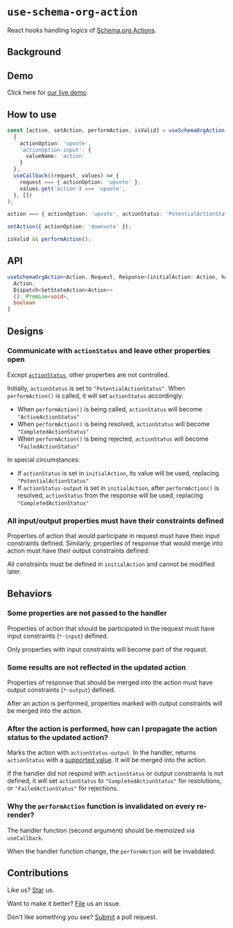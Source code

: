 # `use-schema-org-action`

React hooks handling logics of [Schema.org Actions](https://schema.org/docs/actions.html).

## Background

## Demo

Click here for [our live demo](https://compulim.github.io/use-schema-org-action/).

## How to use

```ts
const [action, setAction, performAction, isValid] = useSchemaOrgAction(
  {
    actionOption: 'upvote',
    'actionOption-input': {
      valueName: 'action'
    }
  },
  useCallback((request, values) => {
    request === { actionOption: 'upvote' };
    values.get('action') === 'upvote';
  }, [])
);

action === { actionOption: 'upvote', actionStatus: 'PotentialActionStatus' };

setAction({ actionOption: 'downvote' });

isValid && performAction();
```

## API

```ts
useSchemaOrgAction<Action, Request, Response>(initialAction: Action, handler: (request: Request, values: Map<string, unknown>): Promise<Response>): [
  Action,
  Dispatch<SetStateAction<Action>>
  (): Promise<void>,
  boolean
]
```

## Designs

### Communicate with `actionStatus` and leave other properties open

Except [`actionStatus`](https://schema.org/actionStatus), other properties are not controlled.

Initially, `actionStatus` is set to `"PotentialActionStatus"`. When `performAction()` is called, it will set `actionStatus` accordingly:

- When `performAction()` is being called, `actionStatus` will become `"ActiveActionStatus"`
- When `performAction()` is being resolved, `actionStatus` will become `"CompletedActionStatus"`
- When `performAction()` is being rejected, `actionStatus` will become `"FailedActionStatus"`

In special circumstances:

- If `actionStatus` is set in `initialAction`, its value will be used, replacing `"PotentialActionStatus"`
- If `actionStatus-output` is set in `initialAction`, after `performAction()` is resolved, `actionStatus` from the response will be used, replacing `"CompletedActionStatus"`

### All input/output properties must have their constraints defined

Properties of action that would participate in request must have their input constraints defined. Similarly, properties of response that would merge into action must have their output constraints defined.

All constraints must be defined in `initialAction` and cannot be modified later.

## Behaviors

### Some properties are not passed to the handler

Properties of action that should be participated in the request must have input constraints (`*-input`) defined.

Only properties with input constraints will become part of the request.

### Some results are not reflected in the updated action

Properties of response that should be merged into the action must have output constraints (`*-output`) defined.

After an action is performed, properties marked with output constraints will be merged into the action.

### After the action is performed, how can I propagate the action status to the updated action?

Marks the action with `actionStatus-output`. In the handler, returns `actionStatus` with a [supported value](https://schema.org/ActionStatusType). It will be merged into the action.

If the handler did not respond with `actionStatus` or output constraints is not defined, it will set `actionStatus` to `"CompletedActionStatus"` for resolutions, or `"FailedActionStatus"` for rejections.

### Why the `performAction` function is invalidated on every re-render?

The handler function (second argument) should be memoized via `useCallback`.

When the handler function change, the `performAction` will be invalidated.

## Contributions

Like us? [Star](https://github.com/compulim/use-schema-org-action/stargazers) us.

Want to make it better? [File](https://github.com/compulim/use-schema-org-action/issues) us an issue.

Don't like something you see? [Submit](https://github.com/compulim/use-schema-org-action/pulls) a pull request.
